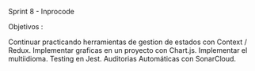 Sprint 8 - Inprocode 

Objetivos :

Continuar practicando herramientas de gestion de estados con Context / Redux. 
Implementar graficas en un proyecto con Chart.js.
Implementar el multiidioma. 
Testing en Jest.
Auditorias Automáticas con SonarCloud. 




